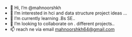 - 👋 Hi, I’m @mahnoorshkh
- 👀 I’m interested in hci and data structure project ideas ...
- 🌱 I’m currently learning .Bs SE..
- 💞️ I’m looking to collaborate on . different projects..
- 📫 reach ne via email mahnoorshkh64@gmail.com

<!---
mahnoorshkh/mahnoorshkh is a ✨ special ✨ repository because its `README.md` (this file) appears on your GitHub profile.
You can click the Preview link to take a look at your changes.
--->
